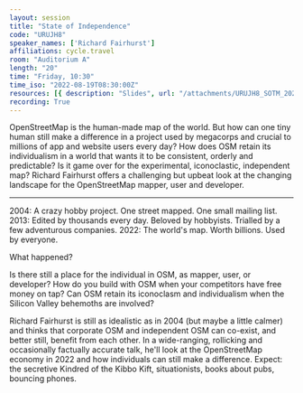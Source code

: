 ```yaml
---
layout: session
title: "State of Independence"
code: "URUJH8"
speaker_names: ['Richard Fairhurst']
affiliations: cycle.travel
room: "Auditorium A"
length: "20"
time: "Friday, 10:30"
time_iso: "2022-08-19T08:30:00Z"
resources: [{ description: "Slides", url: "/attachments/URUJH8_SOTM_2022_slides_low-res_fsVQWtT.pdf" }]
recording: True
---
```


OpenStreetMap is the human-made map of the world. But how can one tiny human still make a difference in a project used by megacorps and crucial to millions of app and website users every day? How does OSM retain its individualism in a world that wants it to be consistent, orderly and predictable? Is it game over for the experimental, iconoclastic, independent map? Richard Fairhurst offers a challenging but upbeat look at the changing landscape for the OpenStreetMap mapper, user and developer.

<hr>

2004: A crazy hobby project. One street mapped. One small mailing list.
2013: Edited by thousands every day. Beloved by hobbyists. Trialled by a few adventurous companies.
2022: The world's map. Worth billions. Used by everyone.

What happened?

Is there still a place for the individual in OSM, as mapper, user, or developer? How do you build with OSM when your competitors have free money on tap? Can OSM retain its iconoclasm and individualism when the Silicon Valley behemoths are involved?

Richard Fairhurst is still as idealistic as in 2004 (but maybe a little calmer) and thinks that corporate OSM and independent OSM can co-exist, and better still, benefit from each other. In a wide-ranging, rollicking and occasionally factually accurate talk, he'll look at the OpenStreetMap economy in 2022 and how individuals can still make a difference. Expect: the secretive Kindred of the Kibbo Kift, situationists, books about pubs, bouncing phones.

